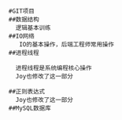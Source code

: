        #GIT项目
       ##数据结构
         逻辑基本训练
       ##IO网络
          IO的基本操作，后端工程师常用操作
       ##进程线程

         进程线程是系统编程核心操作
         Joy也修改了这一部分

       ##正则表达式
         Joy也修改了这一部分
       ##MySQL数据库
